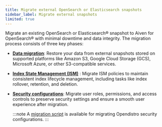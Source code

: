 ```yaml
---
title: Migrate external OpenSearch or Elasticsearch snapshots
sidebar_label: Migrate external snapshots
limited: true
---
```


Migrate an existing OpenSearch or Elasticsearch® snapshot to Aiven for OpenSearch® with minimal downtime and data integrity.
The migration process consists of three key phases:

- **[Data migration](/docs/products/opensearch/howto/migrate-snapshot-data-opensearch)**:
  Restore your data from external snapshots stored on supported
  platforms like Amazon S3, Google Cloud Storage (GCS), Microsoft Azure, or other
  S3-compatible services.

- **[Index State Management (ISM)](/docs/products/opensearch/howto/migrate-ism-policies)**
  : Migrate ISM policies to maintain consistent index
  lifecycle management, including tasks like index rollover, retention, and deletion.

- **[Security configurations](/docs/products/opensearch/howto/migrate-opendistro-security-config-aiven)**:
  Migrate user roles, permissions, and access controls to preserve security settings and
  ensure a smooth user experience after migration.

  :::note
  A [migration script](https://github.com/aiven/aiven-examples/blob/main/solutions/migrate-opendistro-security-to-aiven-for-opensearch/avn-migrate-os-security-config.py)
  is available for migrating Opendistro security configurations.
  :::
